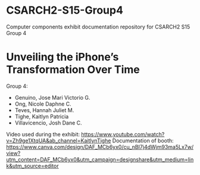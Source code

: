 # CSARCH2-S15-Group4
Computer components exhibit documentation repository for CSARCH2 S15 Group 4

# Unveiling the iPhone’s Transformation Over Time

Group 4: 
 - Genuino, Jose Mari Victorio G. 
 - Ong, Nicole Daphne C.
 - Teves, Hannah Juliet M.
 - Tighe, Kaitlyn Patricia
 - Villavicencio, Josh Dane C.

Video used during the exhibit: https://www.youtube.com/watch?v=Zh9ge1XtqUA&ab_channel=KaitlynTighe
Documentation of booth: https://www.canva.com/design/DAF_MCb6yx0/cu_nBI7j4dWjm93ma5Lx7w/view?utm_content=DAF_MCb6yx0&utm_campaign=designshare&utm_medium=link&utm_source=editor


